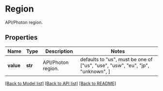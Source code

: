 # Region

API/Photon region.

## Properties
Name | Type | Description | Notes
------------ | ------------- | ------------- | -------------
**value** | **str** | API/Photon region. | defaults to "us",  must be one of ["us", "use", "usw", "eu", "jp", "unknown", ]

[[Back to Model list]](../README.md#documentation-for-models) [[Back to API list]](../README.md#documentation-for-api-endpoints) [[Back to README]](../README.md)


